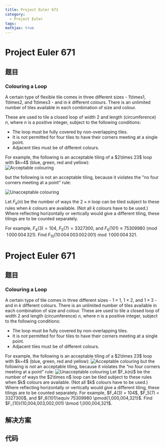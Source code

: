 ```yaml
---
title: Project Euler 671
category:
  - Project Euler
tags:
mathjax: true
---
```

<escape><!-- more --></escape>
    
# Project Euler 671
## 题目
### Colouring a Loop


A certain type of flexible tile comes in three different sizes - 1\times1, 1\times2, and 1\times3 - and in $k$ different colours. There is an unlimited number of tiles available in each combination of size and colour.

These are used to tile a closed loop of width $2$ and length (circumference) $n$, where $n$ is a positive integer, subject to the following conditions:
<ul><li>The loop must be fully covered by non-overlapping tiles.</li>
<li>It is <i>not</i> permitted for four tiles to have their corners meeting at a single point.</li>
<li>Adjacent tiles must be of different colours.</li>
</ul>For example, the following is an acceptable tiling of a $2\times 23$ loop with $k=4$ (blue, green, red and yellow):

<div class="center">
<img src="project/images/p671_loop_acceptable.png" alt="Acceptable colouring" /></div>

but the following is not an acceptable tiling, because it violates the "no four corners meeting at a point" rule:

<div class="center">
<img src="project/images/p671_loop_unacceptable.png" alt="Unacceptable colouring" /></div>

Let $F_k(n)$ be the number of ways the $2\times n$ loop can be tiled subject to these rules when $k$ colours are available. (Not all $k$ colours have to be used.) Where reflecting horizontally or vertically would give a different tiling, these tilings are to be counted separately.

For example, $F_4(3) = 104$, $F_5(7) = 3327300$, and $F_6(101)\equiv 75309980 \pmod{1\,000\,004\,321}$.
Find $F_{10}(10\,004\,003\,002\,001) \bmod 1\,000\,004\,321$.



# Project Euler 671
## 题目
### Colouring a Loop

A certain type of tile comes in three different sizes - $1\times 1$, $1\times2$, and $1\times 3$ - and in $k$ different colours. There is an unlimited number of tiles available in each combination of size and colour.
These are used to tile a closed loop of width $2$ and length (circumference) $n$, where $n$ is a positive integer, subject to the following conditions:
<ul>
<li>The loop must be fully covered by non-overlapping tiles.</li>
<li>It is <i>not</i> permitted for four tiles to have their corners meeting at a single point.</li>
<li>Adjacent tiles must be of different colours.</li>
</ul>
For example, the following is an acceptable tiling of a $2\times 23$ loop with $k=4$ (blue, green, red and yellow):
<img src="https://projecteuler.net/project/images/p671_loop_acceptable.png" alt="Acceptable colouring">
but the following is not an acceptable tiling, because it violates the “no four corners meeting at a point” rule:
<img src="https://projecteuler.net/project/images/p671_loop_unacceptable.png" alt="Unacceptable colouring">
Let $F_k(n)$ be the number of ways the $2\times n$ loop can be tiled subject to these rules when $k$ colours are available. (Not all $k$ colours have to be used.) Where reflecting horizontally or vertically would give a different tiling, these tilings are to be counted separately.
For example, $F_4(3) = 104$, $F_5(7) = 3327300$, and $F_6(101)\equiv 75309980 \pmod{1,000,004,321}$.
Find $F_{10}(10,004,003,002,001) \bmod 1,000,004,321$.


## 解决方案


## 代码



